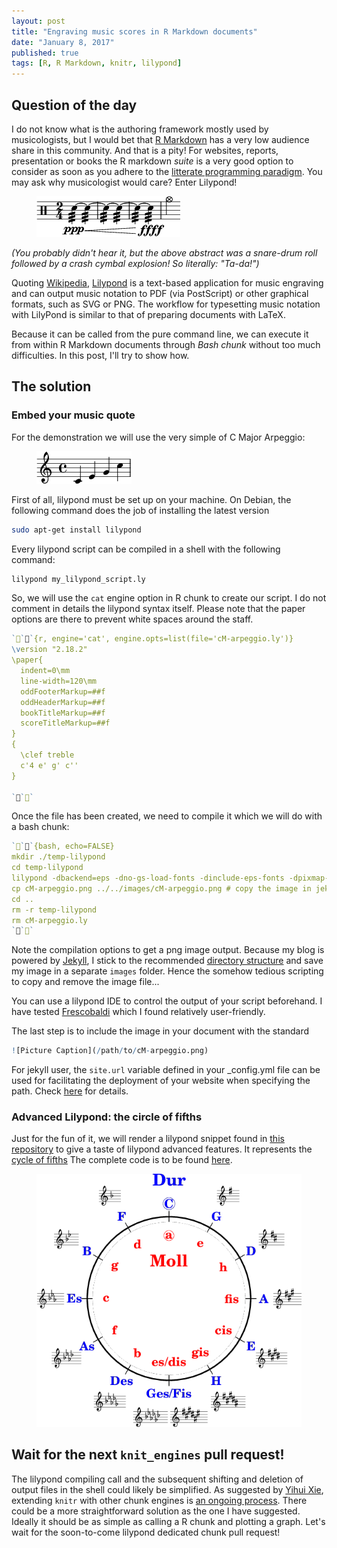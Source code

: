 ```yaml
---
layout: post
title: "Engraving music scores in R Markdown documents"
date: "January 8, 2017"
published: true
tags: [R, R Markdown, knitr, lilypond]
---
```





## Question of the day

I do not know what is the authoring framework mostly used by musicologists, but I would bet that [R Markdown](http://rmarkdown.rstudio.com/index.html) has a very low audience share in this community. And that is a pity! For websites, reports, presentation or books the R markdown *suite* is a very good option to consider as soon as you adhere to the [litterate programming paradigm](https://en.wikipedia.org/wiki/Literate_programming). You may ask why musicologist would care? Enter Lilypond!





<!--
![](/{{ site.url }}/images/snare-drum-roll.png)
-->

<div class="center">
  <figure>
    <a href="/images/cycle-fifth.png"><img src="/images/snare-drum-roll.png"></a>
  </figure>
</div>



_(You probably didn't hear it, but the above abstract was a snare-drum roll followed by a crash cymbal explosion! So literally: "Ta-da!")_

Quoting [Wikipedia](https://en.wikipedia.org/wiki/LilyPond), [Lilypond](http://lilypond.org/) is a text-based application for music engraving and can output music notation to PDF (via PostScript) or other graphical formats, such as SVG or PNG. The workflow for typesetting music notation with LilyPond is similar to that of preparing documents with LaTeX.

Because it can be called from the pure command line, we can execute it from within R Markdown documents through *Bash chunk* without too much difficulties. In this post, I'll try to show how. 


## The solution
### Embed your music quote 

For the demonstration we will use the very simple of C Major Arpeggio: 




<!--
![](/{{ site.url }}/images/cM-arpeggio.png)
-->

<div class="center">
  <figure>
    <a href="/images/cM-arpeggio.png"><img src="/images/cM-arpeggio.png"></a>
  </figure>
</div>




First of all, lilypond must be set up on your machine. On Debian, the following command does the job of installing the latest version


```bash
sudo apt-get install lilypond 
```

Every lilypond script can be compiled in a shell with the following command: 



```bash
lilypond my_lilypond_script.ly
```

So, we will use the `cat` engine option in R chunk to create our script. I do not comment in details the lilypond syntax itself. Please note that the paper options are there to prevent white spaces around the staff.


```r
```{r, engine='cat', engine.opts=list(file='cM-arpeggio.ly')} 
\version "2.18.2"
\paper{
  indent=0\mm
  line-width=120\mm
  oddFooterMarkup=##f
  oddHeaderMarkup=##f
  bookTitleMarkup=##f
  scoreTitleMarkup=##f
}
{
  \clef treble
  c'4 e' g' c''
}

```
```

Once the file has been created, we need to compile it which we will do with a bash chunk: 

```r
```{bash, echo=FALSE}
mkdir ./temp-lilypond
cd temp-lilypond
lilypond -dbackend=eps -dno-gs-load-fonts -dinclude-eps-fonts -dpixmap-format=pngalpha --png ../cM-arpeggio.ly &>all.log
cp cM-arpeggio.png ../../images/cM-arpeggio.png # copy the image in jekyll images directory 
cd ..
rm -r temp-lilypond
rm cM-arpeggio.ly
```
```
Note the compilation options to get a png image output. Because my blog is powered by [Jekyll](https://jekyllrb.com/), I stick to the recommended [directory structure](https://jekyllrb.com/docs/structure/) and save my image in a separate `images` folder. Hence the somehow tedious scripting to copy and remove the image file... 

You can use a lilypond IDE to control the output of your script beforehand. I have tested [Frescobaldi](http://frescobaldi.org/) which I found relatively user-friendly. 

The last step is to include the image in your document with the standard 


```r
![Picture Caption](/path/to/cM-arpeggio.png)
```

For jekyll user, the `site.url` variable defined in your _config.yml file can be used for facilitating the deployment of your website when specifying the path. Check [here](https://jekyllrb.com/docs/posts/#including-images-and-resources) for details. 


### Advanced Lilypond: the circle of fifths

Just for the fun of it, we will render a lilypond snippet found in [this repository](https://lsr.di.unimi.it/) to give a taste of lilypond advanced features. It represents the [cycle of fifths](https://en.wikipedia.org/wiki/Circle_of_fifths)
The complete code is to be found [here](https://lsr.di.unimi.it/form.php?type=snippet;id=1040;rld=m_snippet). 







<div class="center">
  <figure>
    <a href="/images/cycle-fifth.png"><img src="/images/cycle-fifth.png"></a>
  </figure>
</div>


## Wait for the next `knit_engines` pull request!

The lilypond compiling call and the subsequent shifting and deletion of output files in the shell could likely be simplified. As suggested by [Yihui Xie](https://yihui.name/knitr/demo/engines/), extending `knitr` with other chunk engines is [an ongoing process](https://github.com/yihui/knitr/blob/master/R/engine.R). There could be a more straightforward solution as the one I have suggested. Ideally it should be as simple as calling a R chunk and plotting a graph. Let's wait for the soon-to-come lilypond dedicated chunk pull request!



